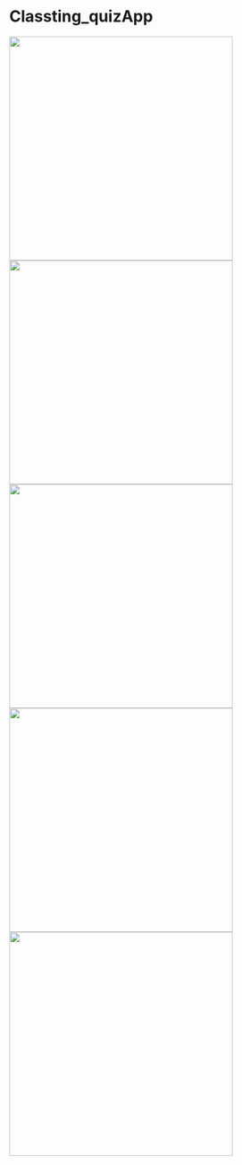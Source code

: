 # Classting_quizApp

<img src = "https://user-images.githubusercontent.com/51700184/136694401-8b3d361c-b10f-4cd3-a0a7-016510ab6e7a.png" width="400">
<img src = "https://user-images.githubusercontent.com/51700184/136694405-d3abf543-8a32-4c1f-8e60-a6955c747c73.png" width="400">
<img src = "https://user-images.githubusercontent.com/51700184/136694406-2ae6d752-ec88-4124-b885-caf35d9e1d76.png" width="400">
<img src = "https://user-images.githubusercontent.com/51700184/136694407-1415f36e-1b29-41c7-812a-26e4f5c6a2e4.png" width="400">
<img src = "https://user-images.githubusercontent.com/51700184/136694613-cdb7bf20-5814-4a6c-ae30-8bf1c9e20678.png" width="400">
